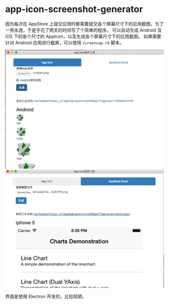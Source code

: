 # app-icon-screenshot-generator

因为每次在 AppStore 上提交应用时都需要提交各个屏幕尺寸下的应用截图，为了一劳永逸，于是乎花了两天的时间写了个简单的程序。
可以自动生成 Android 及 iOS 下的各个尺寸的 AppIcon，以及生成各个屏幕尺寸下的应用截图。
如果需要针对 Android 应用进行截屏，可以使用 `screencap.rb` 脚本。

![](screenshot/app-icon.png)
![](screenshot/screenshot.png)

界面是使用 Electron 开发的，比较简陋。

